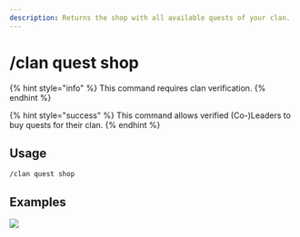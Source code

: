 ```yaml
---
description: Returns the shop with all available quests of your clan.
---
```


# /clan quest shop

{% hint style="info" %}
This command requires clan verification.
{% endhint %}

{% hint style="success" %}
This command allows verified (Co-)Leaders to buy quests for their clan.
{% endhint %}

## Usage

```
/clan quest shop
```

## Examples

![](https://github.com/user-attachments/assets/40341d9d-d58f-45e7-9c9a-209060242364)
